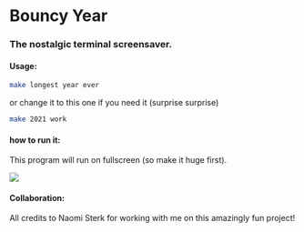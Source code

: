 # Bouncy Year
### The nostalgic terminal screensaver.

#### Usage:
```bash
make longest year ever 
```
or change it to this one if you need it (surprise surprise)
```bash
make 2021 work
```
#### how to run it:
This program will run on fullscreen (so make it huge first). 

![](ArtsyContest/satisfying.gif)

#### Collaboration:

All credits to Naomi Sterk for working with me on this amazingly fun project!
